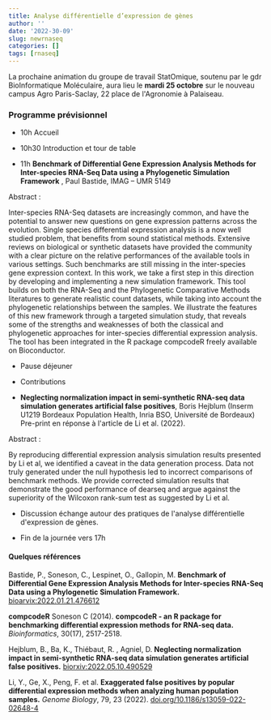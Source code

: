 ```yaml
---
title: Analyse différentielle d’expression de gènes
author: ''
date: '2022-30-09'
slug: newrnaseq
categories: []
tags: [rnaseq]
---
```


La prochaine animation du groupe de travail StatOmique, soutenu par le gdr BioInformatique Moléculaire,
aura lieu le **mardi 25 octobre** sur le nouveau campus Agro Paris-Saclay, 22 place de l'Agronomie à Palaiseau.


### Programme prévisionnel

- 10h Accueil

- 10h30 Introduction et tour de table

- 11h **Benchmark of Differential Gene Expression Analysis Methods for Inter-species RNA-Seq Data using a Phylogenetic Simulation Framework** , Paul Bastide, IMAG – UMR 5149

Abstract : 

Inter-species RNA-Seq datasets are increasingly common, and have the potential to answer new questions on gene expression patterns across the evolution. Single species differential expression analysis is a now well studied problem, that benefits from sound statistical methods. Extensive reviews on biological or synthetic datasets have provided the community with a clear picture on the relative performances of the available tools in various settings. Such benchmarks are still missing in the inter-species gene expression context. In this work, we take a first step in this direction by developing and implementing a new simulation framework. This tool builds on both the RNA-Seq and the Phylogenetic Comparative Methods literatures to generate realistic count datasets, while taking into account the phylogenetic relationships between the samples. We illustrate the features of this new framework through a targeted simulation study, that reveals some of the strengths and weaknesses of both the classical and phylogenetic approaches for inter-species differential expression analysis. The tool has been integrated in the R package compcodeR freely available on Bioconductor.

- Pause déjeuner

- Contributions

- **Neglecting normalization impact in semi-synthetic RNA-seq data simulation generates artificial false positives**, Boris Hejblum (Inserm U1219 Bordeaux Population Health, Inria BSO, Université de Bordeaux)
Pre-print en réponse à l'article de Li et al. (2022).

Abstract :

By reproducing differential expression analysis simulation results presented by Li et al, we identified a caveat in the data generation process. Data not truly generated under the null hypothesis led to incorrect comparisons of benchmark methods. We provide corrected simulation results that demonstrate the good performance of dearseq and argue against the superiority of the Wilcoxon rank-sum test as suggested by Li et al. 

- Discussion échange autour des pratiques de l'analyse différentielle d'expression de gènes.

- Fin de la journée vers 17h

#### Quelques références

Bastide, P., Soneson, C., Lespinet, O., Gallopin, M. **Benchmark of Differential Gene Expression Analysis Methods for Inter-species RNA-Seq Data using a Phylogenetic Simulation Framework.** [bioarvix:2022.01.21.476612](https://www.biorxiv.org/content/10.1101/2022.01.21.476612v1)

**compcodeR** 
Soneson C (2014). **compcodeR - an R package for benchmarking differential expression methods for RNA-seq data.** _Bioinformatics_, 30(17), 2517-2518.


Hejblum, B., Ba, K., Thiébaut, R. , Agniel, D. **Neglecting normalization impact in semi-synthetic RNA-seq data simulation generates artificial false positives.** [biorxiv:2022.05.10.490529](https://www.biorxiv.org/content/10.1101/2022.05.10.490529v1.full.pdf)  

Li, Y., Ge, X., Peng, F. et al. **Exaggerated false positives by popular differential expression methods when analyzing human population samples.** _Genome Biology_, 79, 23 (2022). [doi.org/10.1186/s13059-022-02648-4](https://doi.org/10.1186/s13059-022-02648-4)
